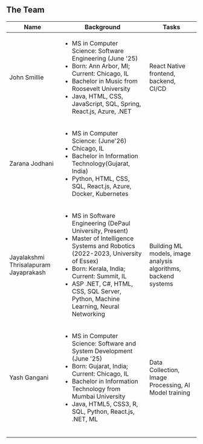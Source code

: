 ## The Team

| Name | Background | Tasks |
| ---- | ---- | ---- |
| John Smillie | <ul><li> MS in Computer Science: Software Engineering (June '25)</li><li>Born: Ann Arbor, MI; Current: Chicago, IL</li><li>Bachelor in Music from Roosevelt University</li><li>Java, HTML, CSS, JavaScript, SQL, Spring, React.js, Azure, .NET</li></ul>| React Native frontend, backend, CI/CD |
| Zarana Jodhani |<ul><li> MS in Computer Science: (June'26)</li><li>Chicago, IL</li><li>Bachelor in Information Technology(Gujarat, India)</li><li>Python, HTML, CSS, SQL, React.js, Azure, Docker, Kubernetes</li></ul>|
| Jayalakshmi Thrisalapuram Jayaprakash | <ul><li>MS in Software Engineering (DePaul University, Present)</li><li>Master of Intelligence Systems and Robotics (2022-2023, University of Essex)</li><li>Born: Kerala, India; Current: Summit, IL</li><li>ASP .NET, C#, HTML, CSS, SQL Server, Python, Machine Learning, Neural Networking</li></ul>| Building ML models, image analysis algorithms, backend systems|
| Yash Gangani | <ul><li> MS in Computer Science: Software and System Development (June '25)</li><li>Born: Gujarat, India; Current: Chicago, IL</li><li>Bachelor in Information Technology from Mumbai University</li><li>Java, HTML5, CSS3, R, SQL, Python, React.js, .NET, ML</li></ul>| Data Collection, Image Processing, AI Model training |
|  |  |  |
|  |  |  |
|  |  |  |


